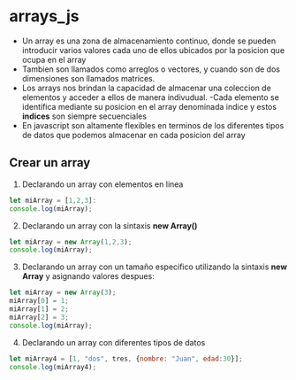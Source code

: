 # arrays_js

- Un array es una zona de almacenamiento continuo, donde se pueden introducir varios valores cada uno de ellos ubicados por la posicion que ocupa en el array
- Tambien son llamados como arreglos o vectores, y cuando son de dos dimensiones son llamados matrices.
- Los arrays nos brindan la capacidad de almacenar una coleccion de elementos y acceder a ellos de manera indivudual.
-Cada elemento se identifica mediante su posicion en el array denominada indice y estos **indices** son siempre secuenciales
- En javascript son altamente flexibles en terminos de los diferentes tipos de datos que podemos almacenar en cada posicion del array

## Crear un array 

1. Declarando un array con elementos en linea

```Javascript
let miArray = [1,2,3]:
console.log(miArray);
```

2. Declarando un array con la sintaxis **new Array()**

```Javascript
let miArray = new Array(1,2,3);
console.log(miArray);
```

3. Declarando un array con un tamaño especifico utilizando la sintaxis **new Array** y asignando valores despues:

```Javascript
let miArray = new Array(3);
miArray[0] = 1;
miArray[1] = 2;
miArray[2] = 3;
console.log(miArray);
```

4. Declarando un array con diferentes tipos de datos

```Javascript
let miArray4 = [1, "dos", tres, {nombre: "Juan", edad:30}];
console.log(miArray4);
```